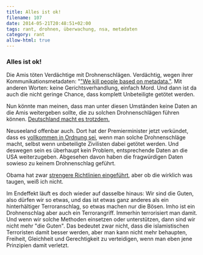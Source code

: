 ```yaml
---
title: Alles ist ok!
filename: 107
date: 2014-05-21T20:48:51+02:00
tags: rant, drohnen, überwachung, nsa, metadaten
category: rant
allow-html: true
---
```

### Alles ist ok!

<p>Die Amis töten Verdächtige mit Drohnenschlägen. Verdächtig, wegen ihrer Kommunikationsmetadaten: "<a href="http://www.nybooks.com/blogs/nyrblog/2014/may/10/we-kill-people-based-metadata/">"We kill people based on metadata."</a>. Mit anderen Worten: keine Gerichtsverhandlung, einfach Mord. Und dann ist da auch die nicht geringe Chance, dass komplett Unbeteiligte getötet werden.</p>

<p>Nun könnte man meinen, dass man unter diesen Umständen keine Daten an die Amis weitergeben sollte, die zu solchen Drohnenschlägen führen können. <a href="http://www.welt.de/politik/ausland/article121095304/Amnesty-Deutschland-half-CIA-bei-Drohnenschlaegen.html">Deutschland macht es trotzdem.</a></p>

<p>Neuseeland offenbar auch. Dort hat der Premierminister jetzt verkündet, dass es <a href="http://www.stuff.co.nz/national/politics/10063849/Drone-strikes-justified-Key">vollkommen in Ordnung sei</a>, wenn man solche Drohnenschläge macht, selbst wenn unbeteiligte Zivilisten dabei getötet werden. Und deswegen sein es überhaupt kein Problem, entsprechende Daten an die USA weiterzugeben. Abgesehen davon haben die fragwürdigen Daten sowieso zu keinem Drohnenschlag geführt.</p>

<p>Obama hat zwar <a href="http://www.stimme.de/deutschland-welt/newsticker/Terrorismus-Drohnen-USA-Obama-erlaesst-strenge-Richtlinien-fuer-Drohnenschlaege;art305,2807235">strengere Richtlinien eingeführt</a>, aber ob die wirklich was taugen, weiß ich nicht.</p>

<p>Im Endeffekt läuft es doch wieder auf dasselbe hinaus: Wir sind die Guten, also dürfen wir so etwas, und das ist etwas ganz anderes als ein hinterhältiger Terroranschlag, so etwas machen nur die Bösen. Imho ist ein Drohnenschlag aber auch ein Terrorangriff. Immerhin terrorisiert man damit. Und wenn wir solche Methoden einsetzen oder unterstützen, dann sind wir nicht mehr "die Guten". Das bedeutet zwar nicht, dass die islamistischen Terroristen damit besser werden, aber man kann nicht mehr behaupten, Freiheit, Gleichheit und Gerechtigkeit zu verteidigen, wenn man eben jene Prinzipien damit verletzt.</p>



